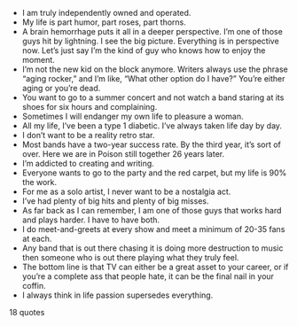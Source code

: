  - I am truly independently owned and operated.
 - My life is part humor, part roses, part thorns.
 - A brain hemorrhage puts it all in a deeper perspective. I’m one of those guys hit by lightning. I see the big picture. Everything is in perspective now. Let’s just say I’m the kind of guy who knows how to enjoy the moment.
 - I’m not the new kid on the block anymore. Writers always use the phrase “aging rocker,” and I’m like, “What other option do I have?” You’re either aging or you’re dead.
 - You want to go to a summer concert and not watch a band staring at its shoes for six hours and complaining.
 - Sometimes I will endanger my own life to pleasure a woman.
 - All my life, I’ve been a type 1 diabetic. I’ve always taken life day by day.
 - I don’t want to be a reality retro star.
 - Most bands have a two-year success rate. By the third year, it’s sort of over. Here we are in Poison still together 26 years later.
 - I’m addicted to creating and writing.
 - Everyone wants to go to the party and the red carpet, but my life is 90% the work.
 - For me as a solo artist, I never want to be a nostalgia act.
 - I’ve had plenty of big hits and plenty of big misses.
 - As far back as I can remember, I am one of those guys that works hard and plays harder. I have to have both.
 - I do meet-and-greets at every show and meet a minimum of 20-35 fans at each.
 - Any band that is out there chasing it is doing more destruction to music then someone who is out there playing what they truly feel.
 - The bottom line is that TV can either be a great asset to your career, or if you’re a complete ass that people hate, it can be the final nail in your coffin.
 - I always think in life passion supersedes everything.

18 quotes